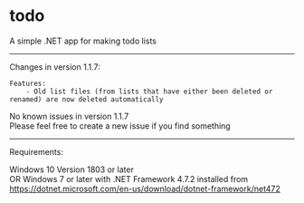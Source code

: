 # todo
A simple .NET app for making todo lists

---------------------------------------------------------------------

Changes in version 1.1.7:

	Features:
		- Old list files (from lists that have either been deleted or renamed) are now deleted automatically

No known issues in version 1.1.7<br>
Please feel free to create a new issue if you find something

---------------------------------------------------------------------

Requirements:

Windows 10 Version 1803 or later<br>
OR Windows 7 or later with .NET Framework 4.7.2 installed from https://dotnet.microsoft.com/en-us/download/dotnet-framework/net472
